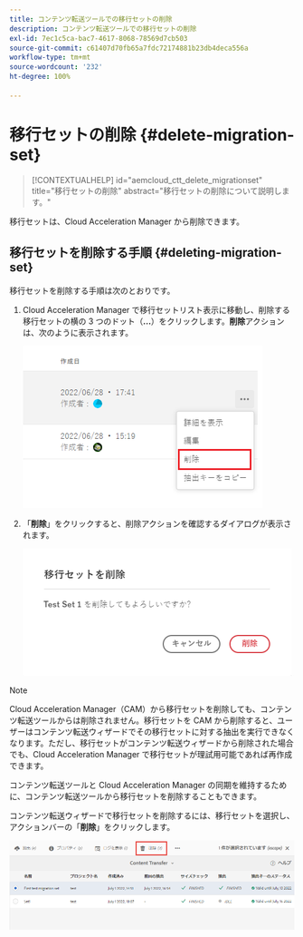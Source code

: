 ```yaml
---
title: コンテンツ転送ツールでの移行セットの削除
description: コンテンツ転送ツールでの移行セットの削除
exl-id: 7ec1c5ca-bac7-4617-8068-78569d7cb503
source-git-commit: c61407d70fb65a7fdc72174881b23db4deca556a
workflow-type: tm+mt
source-wordcount: '232'
ht-degree: 100%

---
```


# 移行セットの削除 {#delete-migration-set}

>[!CONTEXTUALHELP]
>id="aemcloud_ctt_delete_migrationset"
>title="移行セットの削除"
>abstract="移行セットの削除について説明します。"

移行セットは、Cloud Acceleration Manager から削除できます。

## 移行セットを削除する手順 {#deleting-migration-set}

移行セットを削除する手順は次のとおりです。

1. Cloud Acceleration Manager で移行セットリスト表示に移動し、削除する移行セットの横の 3 つのドット（**...**）をクリックします。**削除**&#x200B;アクションは、次のように表示されます。

   ![画像](/help/journey-migration/content-transfer-tool/assets-ctt/migration-delete1.png)

1. 「**削除**」をクリックすると、削除アクションを確認するダイアログが表示されます。

   ![画像](/help/journey-migration/content-transfer-tool/assets-ctt/migration-delete2.png)

>[!NOTE]
>
>Cloud Acceleration Manager（CAM）から移行セットを削除しても、コンテンツ転送ツールからは削除されません。移行セットを CAM から削除すると、ユーザーはコンテンツ転送ウィザードでその移行セットに対する抽出を実行できなくなります。ただし、移行セットがコンテンツ転送ウィザードから削除された場合でも、Cloud Acceleration Manager で移行セットが理試用可能であれば再作成できます。
>
>コンテンツ転送ツールと Cloud Acceleration Manager の同期を維持するために、コンテンツ転送ツールから移行セットを削除することもできます。

コンテンツ転送ウィザードで移行セットを削除するには、移行セットを選択し、アクションバーの「**削除**」をクリックします。

![画像](/help/journey-migration/content-transfer-tool/assets-ctt/cttcam27.png)
